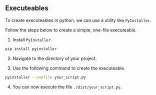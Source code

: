 ## Executeables

To create executeables in python, we can use a utility like `PyInstaller`.

Follow the steps below to create a simple, one-file executeable.

1. Install `PyInstaller`.
```bash
pip install pyinstaller
```

2. Navigate to the directory of your project.

3. Use the following command to create the executeable.
```bash
pyinstaller --onefile your_script.py
```

4. You can now execute the file `./dist/your_script.py`.

